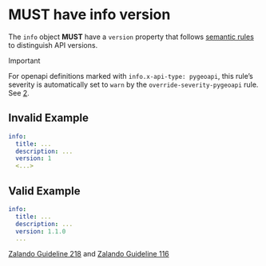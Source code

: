 # **MUST** have info version

The `info` object **MUST** have a `version` property that follows [semantic rules][1] to distinguish API versions.

> [!IMPORTANT]
> For openapi definitions marked with `info.x-api-type: pygeoapi`, this rule’s severity is automatically set to `warn` by the `override-severity-pygeoapi` rule. See [2].

## Invalid Example

```yaml
info:
  title: ...
  description: ...
  version: 1
  <...>
```

## Valid Example

```yaml
info:
  title: ...
  description: ...
  version: 1.1.0
  ...
```

[Zalando Guideline 218][3] and [Zalando Guideline 116][4]

[1]: http://semver.org/spec/v2.0.0.html
[2]: ../index.md#pygeoapi-severity-overrides
[3]: https://opensource.zalando.com/restful-api-guidelines/#218
[4]: https://opensource.zalando.com/restful-api-guidelines/#116
